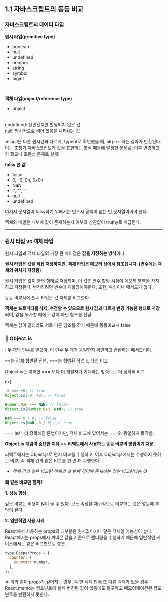 ## 1.1 자바스크립트의 동등 비교

### 자바스크립트의 데이터 타입

**원시 타입(primitive type)**

- boolean
- null
- undefined
- number
- string
- symbol
- bigint

<br/>

**객체 타입(object/reference type)**

- object

<br/>
undefined: 선언됐지만 할당되지 않은 값<br/>
null: 명시적으로 비어 있음을 나타내는 값

⇒ null은 다른 원시값과 다르게, typeof로 확인했을 때, `object` 라는 결과가 반환된다. 이는 초창기 자바스크립트가 값을 표현하는 방식 때문에 발생한 문제로, 이후 변경하고자 했으나 호환성 문제로 실패!

**falsy 한 값**

- false
- 0, -0, 0n, 0x0n
- NaN
- '', "", ``
- null
- undefined

여기서 문자열이 falsy하기 위해서는 반드시 공백이 없는 빈 문자열이어야 한다.

객체와 배열은 내부에 값이 존재하는지 여부와 상관없이 truthy로 취급된다.

---

### **원시 타입 vs 객체 타입**

원시 타입과 객체 타입의 가장 큰 차이점은 **값을 저장하는 방식**이다.

**원시 타입은 값을 직접 저장하지만, 객체 타입은 메모리 상에서 참조됩니다. (변수에는 객체의 위치가 저장됨)**

원시 타입은 값이 불변 형태로 저장되며, 이 값은 변수 할당 시점에 메모리 영역을 차지하고 저장된다. 변경하려면 변수에 재할당해야한다. 또한, 속성이나 메서드가 없다.

동등 비교시에 원시 타입은 값 자체를 비교한다.

**객체는 프로퍼티를 삭제, 수정할 수 있으므로 원시 값과 다르게 변경 가능한 형태로 저장**되며, 값을 복사할 때에도 값이 아닌 참조를 전달.

객체는 값이 같더라도 서로 다른 참조를 갖기 때문에 동등비교시 false

### **📌 Object.is**

: 두 개의 인수를 받으며, 이 인수 두 개가 동일한지 확인하고 반환하는 메서드이다.

==는 강제 형변환 진행, ===는 형변환 작업 x, 타입 비교

Object.is는 이러한 === 보다 더 개발자가 기대하는 방식으로 더 정확히 비교

ex)

```jsx
-0 === +0; // true
Object.is(-0, +0); // false

Number.NaN === NaN; // false
Object.is(Number.NaN, NaN); // true

NaN === 0 / 0; // false
Object.is(NaN, 0 / 0); // true
```

=== 보다 더 정확해진 문법이지만, 객체 비교에 있어서는 ===와 동일하게 동작함.

**Object.is 개념이 중요한 이유** => **리액트에서 사용하는 동등 비교의 방법이기 때문.**

리액트에서는 Object.js로 먼저 비교를 수행하고, 이후 Object.js에서는 수행하지 못하는 비교, 즉 객체 간의 얕은 비교를 한 번 더 수행한다.

- _객체 간의 얕은 비교란 객체의 첫 번째 깊이에 존재하는 값만 비교한다는 것_

**왜 얕은 비교만 할까?**

**1. 성능 향상**

깊은 비교는 비용이 많이 들 수 있다. 모든 속성을 재귀적으로 비교하는 것은 성능에 부담이 된다.

**2. 일반적인 사용 사례**

React에서 사용하는 props의 대부분은 원시값이거나 얕은 객체일 가능성이 높다. React에서는 props에서 꺼내온 값을 기준으로 렌더링을 수행하기 때문에 일반적인 케이스에서는 얕은 비교만으로 충분.

```jsx
type DeeperProps = {
  counter: {
    counter: number,
  },
};
```

⇒ 이와 같이 props가 깊어지는 경우, 즉 한 객체 안에 또 다른 객체가 있을 경우 React.memo는 컴포넌트에 실제 변경된 값이 없음에도 불구하고 메모이제이션된 컴포넌트를 반환하지 못한다.

<br/>
